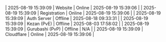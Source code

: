 | 2025-08-19 15:39:09 | Website | Online | 2025-08-19 15:39:06 |
| 2025-08-19 15:39:09 | Registration | Online | 2025-08-19 15:39:06 |
| 2025-08-19 15:39:09 | Auth Server | Offline | 2025-08-18 09:33:31 |
| 2025-08-19 15:39:09 | Kezan (PvE) | Offline | 2025-08-03 17:58:02 |
| 2025-08-19 15:39:09 | Gurubashi (PvP) | Offline | N/A |
| 2025-08-19 15:39:09 | Cloudflare | Online | 2025-08-19 15:39:06 |
